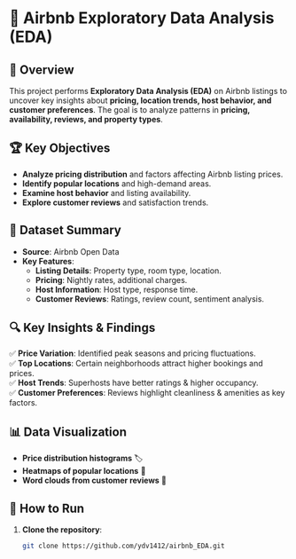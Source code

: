 # 🏡 Airbnb Exploratory Data Analysis (EDA)

## 📌 Overview
This project performs **Exploratory Data Analysis (EDA)** on Airbnb listings to uncover key insights about **pricing, location trends, host behavior, and customer preferences**. The goal is to analyze patterns in **pricing, availability, reviews, and property types**.

## 🏆 Key Objectives
- **Analyze pricing distribution** and factors affecting Airbnb listing prices.
- **Identify popular locations** and high-demand areas.
- **Examine host behavior** and listing availability.
- **Explore customer reviews** and satisfaction trends.

## 📂 Dataset Summary
- **Source**: Airbnb Open Data
- **Key Features**:
  - **Listing Details**: Property type, room type, location.
  - **Pricing**: Nightly rates, additional charges.
  - **Host Information**: Host type, response time.
  - **Customer Reviews**: Ratings, review count, sentiment analysis.

## 🔍 Key Insights & Findings
✅ **Price Variation**: Identified peak seasons and pricing fluctuations.  
✅ **Top Locations**: Certain neighborhoods attract higher bookings and prices.  
✅ **Host Trends**: Superhosts have better ratings & higher occupancy.  
✅ **Customer Preferences**: Reviews highlight cleanliness & amenities as key factors.  

## 📊 Data Visualization
- **Price distribution histograms** 🏷️
- **Heatmaps of popular locations** 📍
- **Word clouds from customer reviews** 💬

## 🚀 How to Run
1. **Clone the repository**:
   ```sh
   git clone https://github.com/ydv1412/airbnb_EDA.git
